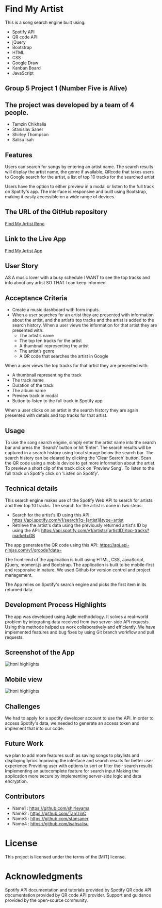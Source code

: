 # Find My Artist

This is a song search engine built using:

- Spotify API
- QR code API
- jQuery
- Bootstrap
- HTML
- CSS
- Google Draw
- Kanban Board
- JavaScript

## Group 5 Project 1 (Number Five is Alive)

## The project was developed by a team of 4 people.

- Tamzin Chikhalia
- Stanislav Saner
- Shirley Thompson
- Salisu Isah

## Features

Users can search for songs by entering an artist name.
The search results will display the artist name, the genre if available,
QRcode that takes users to Google search for the artist,
a list of top 10 tracks for the searched artist.

Users have the option to either preview in a modal or listen to the full track on Spotify's app.
The interface is responsive and built using Bootstrap, making it easily accessible on a wide range of devices.

## The URL of the GitHub repository

[Find My Artist Repo](https://github.com/shirleyama/find-my-artist-app)

## Link to the Live App

[Find My Artist App](https://shirleyama.github.io/find-my-artist-app)

## User Story

AS A music lover with a busy schedule
I WANT to see the top tracks and info about any artist
SO THAT I can keep informed.

## Acceptance Criteria

- Create a music dashboard with form inputs.
- When a user searches for an artist they are presented with information about the artist, and the artist’s top tracks and the artist is added to the search history.
  When a user views the information for that artist they are presented with:
  - The artist’s name
  - The top ten tracks for the artist
  - A thumbnail representing the artist
  - The artist’s genre
  - A QR code that searches the artist in Google

When a user views the top tracks for that artist they are presented with:

- A thumbnail representing the track
- The track name
- Duration of the track
- The album name
- Preview track in modal
- Button to listen to the full track in Spotify app

When a user clicks on an artist in the search history they are again presented with details and top tracks for that artist.

## Usage

To use the song search engine, simply enter the artist name into the search bar and press the 'Search' button or hit 'Enter'.
The search results will be captured in a search history using local storage below the search bar. The search history can be cleared by clicking the 'Clear Search' button.
Scan the QR code using a mobile device to get more information about the artist.
To preview a short clip of the track click on 'Preview Song'.
To listen to the full track on Spotify click on 'Listen on Spotify'.

## Technical details

This search engine makes use of the Spotify Web API to search for artists and their top 10 tracks.
The search for the artist is done in two steps:

- Search for the artist's ID using this API: https://api.spotify.com/v1/search?q=[artist]&type=artist
- Retrieve the artist's data using the previously returned artist's ID by using the API: https://api.spotify.com/v1/artists/[artistID]/top-tracks?market=GB

The app generates the QR code using this API: https://api.api-ninjas.com/v1/qrcode?data=

The front-end of the application is built using HTML, CSS, JavaScript, jQuery, moment.js and Bootstrap. The application is built to be mobile-first and responsive in nature.
We used Github for version control and project management.

The App relies on Spotify's search engine and picks the first item in its returned data.

## Development Process Highlights

The app was developed using Agile methodology. It solves a real-world problem by integrating data received from two server-side API requests.
Using this methode helped us work collaboratively and efficiently.
We have implemented features and bug fixes by using Git branch workflow and pull requests.

## Screenshot of the App

![html highlights](./assets/images/Find-My_Artist.png)

## Mobile view

![html highlights](./assets/images/Find-My_Artist_mobile.jpg)

## Challenges

We had to apply for a spotify developer account to use the API.
In order to access Spotify's data, we needed to generate an access token and implement that into our code.

## Future Work

we plan to add more features such as saving songs to playlists and displaying lyrics
Improving the interface and search results for better user experience
Providing user with options to sort or filter their search results
Implementing an autocomplete feature for search input
Making the application more secure by implementing server-side logic and data encryption.

## Contributors

- Name1 : https://github.com/shirleyama
- Name2 : https://github.com/TamzinC
- Name3 : https://github.com/stansaner
- Name4 : https://github.com/isahsalisu

# License

This project is licensed under the terms of the [MIT] license.

# Acknowledgments

Spotify API documentation and tutorials provided by Spotify
QR code API documentation provided by QR code API provider.
Support and guidance provided by the open-source community.
